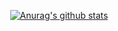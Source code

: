 <div align=center>

[![Anurag's github stats](https://github-readme-stats.vercel.app/api?username=YooInKeun&show_icons=true)](https://github.com/anuraghazra/github-readme-stats)

</div>
